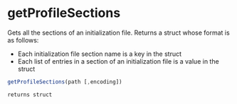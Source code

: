 # getProfileSections

Gets all the sections of an initialization file.
Returns a struct whose format is as follows:
- Each initialization file section name is a key in the struct
- Each list of entries in a section of an initialization file is a value in the struct

```javascript
getProfileSections(path [,encoding])
```

```javascript
returns struct
```
